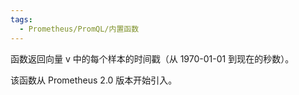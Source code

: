 ```yaml
---
tags:
  - Prometheus/PromQL/内置函数
---
```

函数返回向量 v 中的每个样本的时间戳（从 1970-01-01 到现在的秒数）。

该函数从 Prometheus 2.0 版本开始引入。
